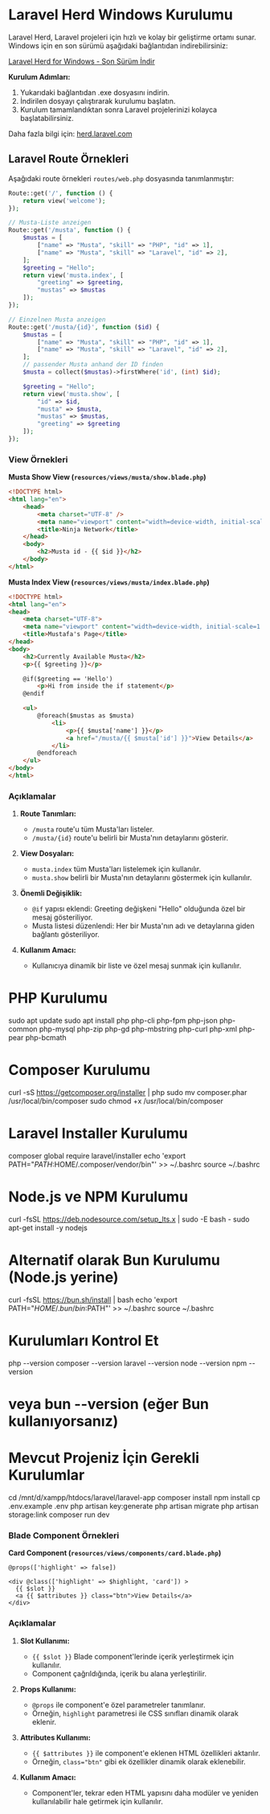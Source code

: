 # Laravel Herd Windows Kurulumu

Laravel Herd, Laravel projeleri için hızlı ve kolay bir geliştirme ortamı sunar. Windows için en son sürümü aşağıdaki bağlantıdan indirebilirsiniz:

[Laravel Herd for Windows - Son Sürüm İndir](https://herd.laravel.com/download/latest/windows)

**Kurulum Adımları:**

1. Yukarıdaki bağlantıdan .exe dosyasını indirin.
2. İndirilen dosyayı çalıştırarak kurulumu başlatın.
3. Kurulum tamamlandıktan sonra Laravel projelerinizi kolayca başlatabilirsiniz.

Daha fazla bilgi için: [herd.laravel.com](https://herd.laravel.com)

## Laravel Route Örnekleri

Aşağıdaki route örnekleri `routes/web.php` dosyasında tanımlanmıştır:

```php
Route::get('/', function () {
    return view('welcome');
});

// Musta-Liste anzeigen
Route::get('/musta', function () {
    $mustas = [
        ["name" => "Musta", "skill" => "PHP", "id" => 1],
        ["name" => "Musta", "skill" => "Laravel", "id" => 2],
    ];
    $greeting = "Hello";
    return view('musta.index', [
        "greeting" => $greeting,
        "mustas" => $mustas
    ]);
});

// Einzelnen Musta anzeigen
Route::get('/musta/{id}', function ($id) {
    $mustas = [
        ["name" => "Musta", "skill" => "PHP", "id" => 1],
        ["name" => "Musta", "skill" => "Laravel", "id" => 2],
    ];
    // passender Musta anhand der ID finden
    $musta = collect($mustas)->firstWhere('id', (int) $id);

    $greeting = "Hello";
    return view('musta.show', [
        "id" => $id,
        "musta" => $musta,
        "mustas" => $mustas,
        "greeting" => $greeting
    ]);
});
```

### View Örnekleri

**Musta Show View (`resources/views/musta/show.blade.php`)**

```html
<!DOCTYPE html>
<html lang="en">
    <head>
        <meta charset="UTF-8" />
        <meta name="viewport" content="width=device-width, initial-scale=1.0" />
        <title>Ninja Network</title>
    </head>
    <body>
        <h2>Musta id - {{ $id }}</h2>
    </body>
</html>
```

**Musta Index View (`resources/views/musta/index.blade.php`)**

```html
<!DOCTYPE html>
<html lang="en">
<head>
    <meta charset="UTF-8">
    <meta name="viewport" content="width=device-width, initial-scale=1.0">
    <title>Mustafa's Page</title>
</head>
<body>
    <h2>Currently Available Musta</h2>
    <p>{{ $greeting }}</p>

    @if($greeting == 'Hello')
        <p>Hi from inside the if statement</p>
    @endif

    <ul>
        @foreach($mustas as $musta)
            <li>
                <p>{{ $musta['name'] }}</p>
                <a href="/musta/{{ $musta['id'] }}">View Details</a>
            </li>
        @endforeach
    </ul>
</body>
</html>
```

### Açıklamalar

1. **Route Tanımları:**

    - `/musta` route'u tüm Musta'ları listeler.
    - `/musta/{id}` route'u belirli bir Musta'nın detaylarını gösterir.

2. **View Dosyaları:**
    - `musta.index` tüm Musta'ları listelemek için kullanılır.
    - `musta.show` belirli bir Musta'nın detaylarını göstermek için kullanılır.

3. **Önemli Değişiklik:**
   - `@if` yapısı eklendi: Greeting değişkeni "Hello" olduğunda özel bir mesaj gösteriliyor.
   - Musta listesi düzenlendi: Her bir Musta'nın adı ve detaylarına giden bağlantı gösteriliyor.

4. **Kullanım Amacı:**
   - Kullanıcıya dinamik bir liste ve özel mesaj sunmak için kullanılır.

# PHP Kurulumu

sudo apt update
sudo apt install php php-cli php-fpm php-json php-common php-mysql php-zip php-gd php-mbstring php-curl php-xml php-pear php-bcmath

# Composer Kurulumu

curl -sS https://getcomposer.org/installer | php
sudo mv composer.phar /usr/local/bin/composer
sudo chmod +x /usr/local/bin/composer

# Laravel Installer Kurulumu

composer global require laravel/installer
echo 'export PATH="$PATH:$HOME/.composer/vendor/bin"' >> ~/.bashrc
source ~/.bashrc

# Node.js ve NPM Kurulumu

curl -fsSL https://deb.nodesource.com/setup_lts.x | sudo -E bash -
sudo apt-get install -y nodejs

# Alternatif olarak Bun Kurulumu (Node.js yerine)

curl -fsSL https://bun.sh/install | bash
echo 'export PATH="$HOME/.bun/bin:$PATH"' >> ~/.bashrc
source ~/.bashrc

# Kurulumları Kontrol Et

php --version
composer --version
laravel --version
node --version
npm --version

# veya bun --version (eğer Bun kullanıyorsanız)

# Mevcut Projeniz İçin Gerekli Kurulumlar

cd /mnt/d/xampp/htdocs/laravel/laravel-app
composer install
npm install
cp .env.example .env
php artisan key:generate
php artisan migrate
php artisan storage:link
composer run dev

### Blade Component Örnekleri

**Card Component (`resources/views/components/card.blade.php`)**

```blade
@props(['highlight' => false])

<div @class(['highlight' => $highlight, 'card']) >
  {{ $slot }}
  <a {{ $attributes }} class="btn">View Details</a>
</div>
```

### Açıklamalar

1. **Slot Kullanımı:**
   - `{{ $slot }}` Blade component'lerinde içerik yerleştirmek için kullanılır.
   - Component çağrıldığında, içerik bu alana yerleştirilir.

2. **Props Kullanımı:**
   - `@props` ile component'e özel parametreler tanımlanır.
   - Örneğin, `highlight` parametresi ile CSS sınıfları dinamik olarak eklenir.

3. **Attributes Kullanımı:**
   - `{{ $attributes }}` ile component'e eklenen HTML özellikleri aktarılır.
   - Örneğin, `class="btn"` gibi ek özellikler dinamik olarak eklenebilir.

4. **Kullanım Amacı:**
   - Component'ler, tekrar eden HTML yapısını daha modüler ve yeniden kullanılabilir hale getirmek için kullanılır.
